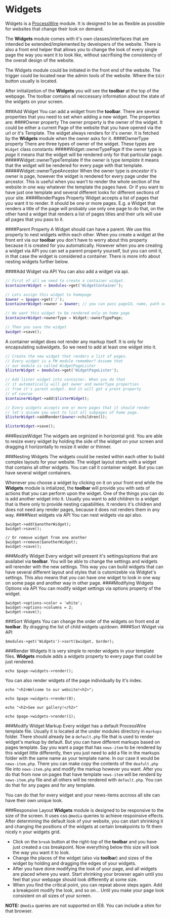 Widgets
=======

Widgets is a [ProcessWire][pw] module. It is designed to be as flexible as possible
for websites that change their look on demand.

The __Widgets__ module comes with it's own classes/interfaces that are intended
be extended/implemented by developers of the website. There is also a front end
helper that allows you to change the look of every single page the way you want
it to look like, without sacrifising the consistency of the overall design of
the website.

The Widgets module could be initiated in the front end of the website. The trigger
could be located near the admin tools of the website. Where the `Edit` button
usually is located.

After initializetion of the __Widgets__ you will see the __toolbar__ at the top 
of the webpage. The toolbar contains all neccessary information about the state
of the widgets on your screen.

###Add Widget
You can add a widget from the __toolbar__. There are several properties that you
need to set when adding a new widget. The properties are:
####Owner property
The owner property is the owner of the widget. It could be either a current Page
of the website that you have opened via the url or it's Template. The widget 
always renders for it's owner. It is fetched by the __Widgets__ module when the
owner asks for it.
####OwnerType property
There are three types of owner of the widget. These types are `Widget` class
constants:
#####Widget::ownerTypePage
If the owner type is _page_ it means that the widget will be rendered only for that
particular page.
#####Widget::ownerTypeTemplate
If the owner is type _template_ it means that the widget will be rendered for every
page with that template.
#####Widget::ownerTypeAncestor
When the owner type is _ancestor_ it's owner is page, however the widget is rendered
for every page under the ancestor. This is useful when you wan't to render the whole
section of the website in one way whatever the template the pages have. Or if you
want to have just one template and several different looks for different sections of
your site.
####RenderPages Property
Widget accepts a list of pages that you want it to render. It should be one or more
pages. E.g. a Widget that renders a title of the page will probably use only one page
to do that, on the other hand a widget that renders a list of pages titles and their
urls will use all pages that you pass to it.

####Parent Property
A Widget should can have a parent. We use this property to nest widgets within each
other. When you create a widget at the front ent via our __toolbar__ you don't have
to worry about this property because it is created for you automatically. However
when you are creating a widget via API you can set a parent property yourself, but
you can omit it, in that case the widget is considered a container. There is more
info about nesting widgets further below.

####Add Widget via API
You can also add a widget via api.
```php
// First of all we need to create a container widget.
$containerWidget = $modules->get('WidgetContainer');

// Lets assign this widget to homepage
$owner = $pages->get('/');
$containerWidget->owner = $owner; // you can pass pageId, name, path or whatever

// We want this widget to be rendered only on home page
$containerWidget->ownerType = Widget::ownerTypePage;

// Then you save the widget
$widget->save();
```
A container widget does not render any markup itself. It is only for encapsulating
subwidgets. So we need to add at least one widget into it.
```php
// Create the new widget that renders a list of pages.
// Every widget is a PW module remember? Assume that
// our module is called WidgetPageLister
$listerWidget = $modules->get('WidgetPageLister');

// Add lister widget into container. When you do that
// it automatically will get owner and ownerType properties
// from it's parent widget. And it will get a prent property
// of course
$containerWidget->add($listerWidget);

// Every widgets accepts one or more pages that it should render
// let's assume you want to list all subpages of home page.
$listerWidget->addRender($owner->children());

$listerWidget->save();
```

###ResizeWidget
The widgets are orginized in horizontal grid. You are able to resize every widget
by holding the side of the widget on your screen and dragging it horizontally to
resize it wider or thinner.


###Nesting Widgets
The widgets could be nested within each other to build complex layouts for your website.
The widget layout starts with a widget that contains all other widgets. You can call it
container widget. But you can have several widget containers.

Whenever you choose a widget by clicking on it on your front end while the __Widgets__
module is intialized, the __toolbar__ will provide you with sets of actions that you
can perform upon the widget. One of the things you can do is add another widget into
it. Usually you want to add children to a widget that is there only to provide nesting
capabilities. It renders it's children and does not need any render pages, because it
does not renders them in any way.
####Nest widgets via API
You can nest widgets via api also.
```
$widget->add($anotherWidget);
$widget->save();

// Or remove widget from one another
$widget->remove($anotherWidget);
$widget->save();
```

###Modify Widget
Every widget will present it's settings/options that are availabel via __toolbar__.
You will be able to change the settings and widgets will rerender with the new 
settings. This way you can build widgets that can have several different layout
and styles that is cutomizeble via Widgtet's settings. This also means that you
can have one widget to look in one way on some page and another way in other page.
####Modifying Widgets Options via API
You can modify widget settings via options property of the widget.
```
$widget->options->color = 'white';
$widget->options->columns = 2;
$widget->save();
```

###Sort Widgets
You can change the order of the widgets on front end at __toolbar__. By dragging
the list of child widgets up/down.
####Sort Widget via API
```
$modules->get('Widgets')->sort($widget, $order);
```

###Render Widgets
It is very simple to render widgets in your template files. __Widgets__ module
adds a _widgets_ property to every page that could be just rendered.
```
echo $page->widgets->render();
```
You can also render widgets of the page individually by it's index.
```
echo "<h2>Welcome to our website!<h2>";

echo $page->widgets->render(0);

echo "<h2>See our gallery!</h2>"

echo $page->widgets->render(1);
```

###Modify Widget Markup
Every widget has a default ProcessWire template file. Usually it is located at the
under modules directory in `markups` folder. There should already be a `default.php`
file that is used to render widget's markup by default. But you can have different
markups based on pages template. Say you want a page that has `news-item` to be
rendered by this widget little differently, then you just need to add a file in
the markups folder with the same name as your template name. In our case it would
be `news-item.php`. There you can make copy the contents of the `deafult.php` file
into `news-item.php` and modify the markup however you want. After you do that from
now on pages that have template `news-item` will be renderd by `news-item.php` file
and all others will be rendered with `default.php`. You can do that for any pages
and for any template.

You can do that for every widget and your news-items accross all site can have their
own unique look.

###Responsive Layout
__Widgets__ module is designed to be responsive to the size of the screen. It uses
css `@media` queries to achieve respoinsive effects. After determining the default
look of your website, you can start shrinking it and changing the positions of the
widgets at certain breakpoints to fit them nicely n your widgets grid.

- Click on the `break` button at the right-top of the __toolbar__ and you have just
created a css breakpoint. Now everything below this size will look the way you want
it to look.
- Change the places of the widget (also via __toolbar__) and sizes of the widget by
holding and dragging the edges of your widgets.
- After you have done modifying the look of your page, and all widgets are placed
where you want. Start shrinking your browser again until you feel that your webpage
should look differently at some size.
- When you find the critical point, you can repeat above steps again. Add a breakpoint
modify the look, and so on... Until you make your page look consistent on all sizes
of your screen.

__NOTE:__ `@media` queries are not supported on IE8. You can include a shim for that
browser. 

[pw]: http://processwire.com